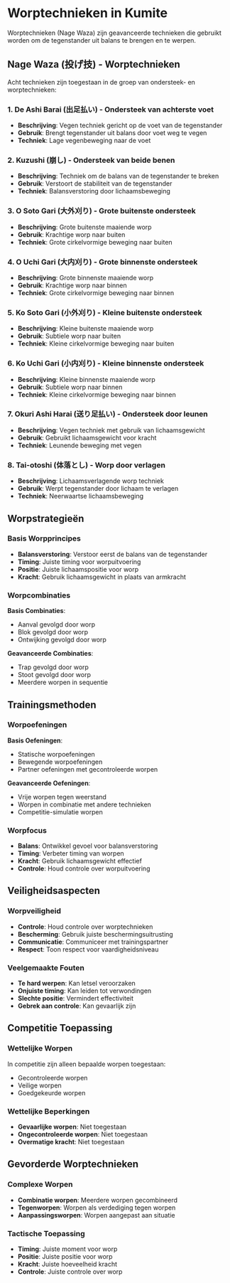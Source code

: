 # Worptechnieken in Kumite

Worptechnieken (Nage Waza) zijn geavanceerde technieken die gebruikt worden om de tegenstander uit balans te brengen en te werpen.

## Nage Waza (投げ技) - Worptechnieken

Acht technieken zijn toegestaan in de groep van ondersteek- en worptechnieken:

### 1. De Ashi Barai (出足払い) - Ondersteek van achterste voet
- **Beschrijving**: Vegen techniek gericht op de voet van de tegenstander
- **Gebruik**: Brengt tegenstander uit balans door voet weg te vegen
- **Techniek**: Lage vegenbeweging naar de voet

### 2. Kuzushi (崩し) - Ondersteek van beide benen
- **Beschrijving**: Techniek om de balans van de tegenstander te breken
- **Gebruik**: Verstoort de stabiliteit van de tegenstander
- **Techniek**: Balansverstoring door lichaamsbeweging

### 3. O Soto Gari (大外刈り) - Grote buitenste ondersteek
- **Beschrijving**: Grote buitenste maaiende worp
- **Gebruik**: Krachtige worp naar buiten
- **Techniek**: Grote cirkelvormige beweging naar buiten

### 4. O Uchi Gari (大内刈り) - Grote binnenste ondersteek
- **Beschrijving**: Grote binnenste maaiende worp
- **Gebruik**: Krachtige worp naar binnen
- **Techniek**: Grote cirkelvormige beweging naar binnen

### 5. Ko Soto Gari (小外刈り) - Kleine buitenste ondersteek
- **Beschrijving**: Kleine buitenste maaiende worp
- **Gebruik**: Subtiele worp naar buiten
- **Techniek**: Kleine cirkelvormige beweging naar buiten

### 6. Ko Uchi Gari (小内刈り) - Kleine binnenste ondersteek
- **Beschrijving**: Kleine binnenste maaiende worp
- **Gebruik**: Subtiele worp naar binnen
- **Techniek**: Kleine cirkelvormige beweging naar binnen

### 7. Okuri Ashi Harai (送り足払い) - Ondersteek door leunen
- **Beschrijving**: Vegen techniek met gebruik van lichaamsgewicht
- **Gebruik**: Gebruikt lichaamsgewicht voor kracht
- **Techniek**: Leunende beweging met vegen

### 8. Tai-otoshi (体落とし) - Worp door verlagen
- **Beschrijving**: Lichaamsverlagende worp techniek
- **Gebruik**: Werpt tegenstander door lichaam te verlagen
- **Techniek**: Neerwaartse lichaamsbeweging

## Worpstrategieën

### Basis Worpprincipes

- **Balansverstoring**: Verstoor eerst de balans van de tegenstander
- **Timing**: Juiste timing voor worpuitvoering
- **Positie**: Juiste lichaamspositie voor worp
- **Kracht**: Gebruik lichaamsgewicht in plaats van armkracht

### Worpcombinaties

**Basis Combinaties**:
- Aanval gevolgd door worp
- Blok gevolgd door worp
- Ontwijking gevolgd door worp

**Geavanceerde Combinaties**:
- Trap gevolgd door worp
- Stoot gevolgd door worp
- Meerdere worpen in sequentie

## Trainingsmethoden

### Worpoefeningen

**Basis Oefeningen**:
- Statische worpoefeningen
- Bewegende worpoefeningen
- Partner oefeningen met gecontroleerde worpen

**Geavanceerde Oefeningen**:
- Vrije worpen tegen weerstand
- Worpen in combinatie met andere technieken
- Competitie-simulatie worpen

### Worpfocus

- **Balans**: Ontwikkel gevoel voor balansverstoring
- **Timing**: Verbeter timing van worpen
- **Kracht**: Gebruik lichaamsgewicht effectief
- **Controle**: Houd controle over worpuitvoering

## Veiligheidsaspecten

### Worpveiligheid

- **Controle**: Houd controle over worptechnieken
- **Bescherming**: Gebruik juiste beschermingsuitrusting
- **Communicatie**: Communiceer met trainingspartner
- **Respect**: Toon respect voor vaardigheidsniveau

### Veelgemaakte Fouten

- **Te hard werpen**: Kan letsel veroorzaken
- **Onjuiste timing**: Kan leiden tot verwondingen
- **Slechte positie**: Vermindert effectiviteit
- **Gebrek aan controle**: Kan gevaarlijk zijn

## Competitie Toepassing

### Wettelijke Worpen

In competitie zijn alleen bepaalde worpen toegestaan:
- Gecontroleerde worpen
- Veilige worpen
- Goedgekeurde worpen

### Wettelijke Beperkingen

- **Gevaarlijke worpen**: Niet toegestaan
- **Ongecontroleerde worpen**: Niet toegestaan
- **Overmatige kracht**: Niet toegestaan

## Gevorderde Worptechnieken

### Complexe Worpen

- **Combinatie worpen**: Meerdere worpen gecombineerd
- **Tegenworpen**: Worpen als verdediging tegen worpen
- **Aanpassingsworpen**: Worpen aangepast aan situatie

### Tactische Toepassing

- **Timing**: Juiste moment voor worp
- **Positie**: Juiste positie voor worp
- **Kracht**: Juiste hoeveelheid kracht
- **Controle**: Juiste controle over worp 